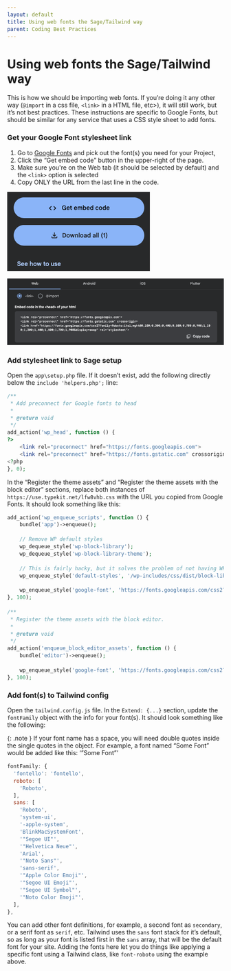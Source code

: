 ```yaml
---
layout: default
title: Using web fonts the Sage/Tailwind way
parent: Coding Best Practices
---
```


# Using web fonts the Sage/Tailwind way

This is how we should be importing web fonts.  If you’re doing it any other way (`@import` in a css file, `<link>` in a HTML file, etc>), it will still work, but it’s not best practices.  These instructions are specific to Google Fonts, but should be similar for any service that uses a CSS style sheet to add fonts.

### Get your Google Font stylesheet link

1. Go to [Google Fonts](https://fonts.google.com/) and pick out the font(s) you need for your Project,
2. Click the “Get embed code” button in the upper-right of the page.
3. Make sure you're on the Web tab (it should be selected by default) and the `<link>` option is selected
4. Copy ONLY the URL from the last line in the code.

![Screenshot 2024-08-01 at 14-59-40 Selection - Google Fonts.png](/images/Screenshot_2024-08-01_at_14-59-40_Selection_-_Google_Fonts.png)

![Screenshot 2024-08-01 at 15-02-21 Selection Embed Code - Google Fonts.png](/images/Screenshot_2024-08-01_at_15-02-21_Selection_Embed_Code_-_Google_Fonts.png)

### Add stylesheet link to Sage setup

Open the `app\setup.php` file.  If it doesn’t exist, add the following directly below the `include 'helpers.php';` line:

```php
/**
 * Add preconnect for Google fonts to head
 *
 * @return void
 */
add_action('wp_head', function () {
?>
    <link rel="preconnect" href="https://fonts.googleapis.com">
    <link rel="preconnect" href="https://fonts.gstatic.com" crossorigin>
<?php
}, 0);
```

In the “Register the theme assets” and “Register the theme assets with the block editor” sections, replace both instances of `https://use.typekit.net/lfw8vhb.css` with the URL you copied from Google Fonts.  It should look something like this:

```php
add_action('wp_enqueue_scripts', function () {
    bundle('app')->enqueue();

    // Remove WP default styles
    wp_dequeue_style('wp-block-library');
    wp_dequeue_style('wp-block-library-theme');

    // This is fairly hacky, but it solves the problem of not having WP default styles for things like paragraph alignment defined.
    wp_enqueue_style('default-styles', '/wp-includes/css/dist/block-library/style.min.css', false, null);

    wp_enqueue_style('google-font', 'https://fonts.googleapis.com/css2?family=Roboto:ital,wght@0,100;0,300;0,400;0,500;0,700;0,900;1,100;1,300;1,400;1,500;1,700;1,900&display=swap', false, null);
}, 100);

/**
 * Register the theme assets with the block editor.
 *
 * @return void
 */
add_action('enqueue_block_editor_assets', function () {
    bundle('editor')->enqueue();

    wp_enqueue_style('google-font', 'https://fonts.googleapis.com/css2?family=Roboto:ital,wght@0,100;0,300;0,400;0,500;0,700;0,900;1,100;1,300;1,400;1,500;1,700;1,900&display=swap', false, null);
}, 100);
```

### Add font(s) to Tailwind config

Open the `tailwind.config.js` file.  In the `Extend: {...}` section, update the `fontFamily` object with the info for your font(s).  It should look something like the following:

{: .note }
If your font name has a space, you will need double quotes inside the single quotes in the object.  For example, a font named “Some Font” would be added like this: ‘”Some Font”’

```jsx
fontFamily: {
  'fontello': 'fontello',
  roboto: [
    'Roboto',
  ],
  sans: [
    'Roboto',
    'system-ui',
    '-apple-system',
    'BlinkMacSystemFont',
    '"Segoe UI"',
    '"Helvetica Neue"',
    'Arial',
    '"Noto Sans"',
    'sans-serif',
    '"Apple Color Emoji"',
    '"Segoe UI Emoji"',
    '"Segoe UI Symbol"',
    '"Noto Color Emoji"',
  ],
},
```

You can add other font definitions, for example, a second font as `secondary`, or a serif font as `serif`, etc.  Tailwind uses the `sans` font stack for it’s default, so as long as your font is listed first in the `sans` array, that will be the default font for your site.  Adding the fonts here let you do things like applying a specific font using a Tailwind class, like `font-roboto` using the example above.
